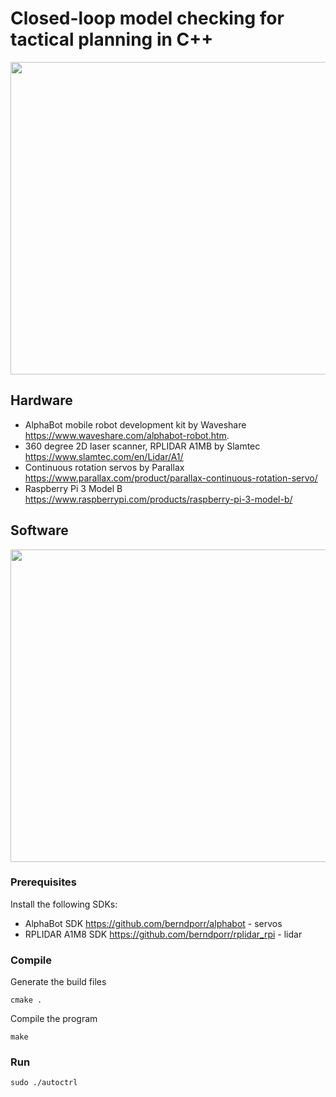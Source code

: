 # Closed-loop model checking for tactical planning in C++

<img src="https://github.com/possibilia/mcplanner/blob/main/robot.jpg" width="550" height="500">

## Hardware 

- AlphaBot mobile robot development kit by Waveshare https://www.waveshare.com/alphabot-robot.htm. 
- 360 degree 2D laser scanner, RPLIDAR A1MB by Slamtec https://www.slamtec.com/en/Lidar/A1/
- Continuous rotation servos by Parallax https://www.parallax.com/product/parallax-continuous-rotation-servo/
- Raspberry Pi 3 Model B https://www.raspberrypi.com/products/raspberry-pi-3-model-b/

## Software

<img src="https://github.com/possibilia/mcplanner/blob/main/arch.jpg" width="550" height="500">

### Prerequisites 

Install the following SDKs:

- AlphaBot SDK https://github.com/berndporr/alphabot - servos
- RPLIDAR A1M8 SDK https://github.com/berndporr/rplidar_rpi - lidar

### Compile 

Generate the build files

```cmake .```

Compile the program

```make```

### Run

```sudo ./autoctrl```



  
